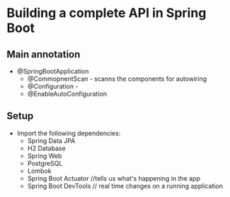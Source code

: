 # Building a complete API in Spring Boot

## Main annotation
- @SpringBootApplication 
    - @CommopnentScan - scanns the components for autowiring
    - @Configuration - 
    - @EnableAutoConfiguration

## Setup
- Import the following dependencies:
    - Spring Data JPA
    - H2 Database
    - Spring Web
    - PostgreSQL
    - Lombok
    - Spring Boot Actuator //tells us what's happening in the app 
    - Spring Boot DevTools // real time changes on a running application
